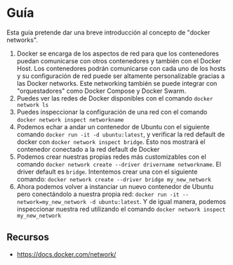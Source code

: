 # Guía

Esta guía pretende dar una breve introducción al concepto de "docker networks".

1. Docker se encarga de los aspectos de red para que los contenedores puedan comunicarse con otros contenedores y también con el Docker Host. Los contenedores podrán comunicarse con cada uno de los hosts y su configuración de red puede ser altamente personalizable gracias a las Docker networks. Este networking también se puede integrar con "orquestadores" como Docker Compose y Docker Swarm.
2. Puedes ver las redes de Docker disponibles con el comando `docker network ls`
3. Puedes inspeccionar la configuración de una red con el comando `docker network inspect networkname`
4. Podemos echar a andar un contenedor de Ubuntu con el siguiente comando `docker run -it -d ubuntu:latest`, y verificar la red default de docker con `docker network inspect bridge`. Esto nos mostrará el contenedor conectado a la red default de Docker
5. Podemos crear nuestras propias redes más customizables con el comando `docker network create --driver drivername networkname`. El driver default es `bridge`. Intentemos crear una con el siguiente comando: `docker network create --driver bridge my_new_network`
6. Ahora podemos volver a instanciar un nuevo contenedor de Ubuntu pero conectándolo a nuestra propia red: `docker run -it --network=my_new_network -d ubuntu:latest`. Y de igual manera, podemos inspeccionar nuestra red utilizando el comando `docker network inspect my_new_network`

## Recursos

* <https://docs.docker.com/network/>
